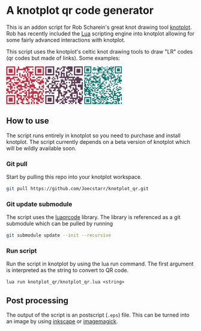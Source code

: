 # A knotplot qr code generator

This is an addon script for Rob Scharein's great knot drawing tool [knotplot](https://www.knotplot.com/). Rob has recently included the [Lua](https://www.lua.org) scripting engine into knotplot allowing for some fairly advanced interactions with knotplot.

This script uses the knotplot's celtic knot drawing tools to draw "LR" codes (qr codes but made of links). Some examples:

<img  style="background:white;width:100px;height:auto" src="https://github.com/Joecstarr/knotplot_qr/blob/main/examples/qr_httpswww.knotplot.com.svg"/>
<img  style="background:white;width:100px;height:auto" src="https://github.com/Joecstarr/knotplot_qr/blob/main/examples/qr_httpsjoe-starr.com.svg"/>
<img  style="background:white;width:100px;height:auto" src="https://github.com/Joecstarr/knotplot_qr/blob/main/examples/qr_httpsen.wikipedia.orgwikiQRcode.svg"/>


## How to use

The script runs entirely in knotplot so you need to purchase and install knotplot. The script currently depends on a beta version of knotplot which will be wildly available soon.

### Git pull

Start by pulling this repo into your knotplot workspace.

```sh
git pull https://github.com/Joecstarr/knotplot_qr.git
```

### Git update submodule

The script uses the [luaqrcode](https://github.com/speedata/luaqrcode) library. The library is referenced as a git submodule which can be pulled by running

```sh
git submodule update --init --recursive
```
### Run script

Run the script in knotplot by using the lua run command. The first argument is interpreted as the string to convert to QR code.

```
lua run knotplot_qr/knotplot_qr.lua <string>
```

## Post processing

The output of the script is an postscript (```.eps```) file. This can be turned into an image by using [inkscape](https://inkscape.org/) or [imagemagick](https://imagemagick.org/index.php).

